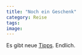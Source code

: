 ```yaml
---
title: "Noch ein Geschenk"
category: Reise
tags: 
image: 
---
```


Es gibt neue [Tipps](/category/tipps/). Endlich.